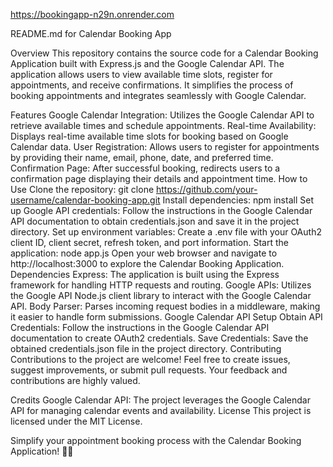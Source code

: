 https://bookingapp-n29n.onrender.com

README.md for Calendar Booking App

Overview
This repository contains the source code for a Calendar Booking Application built with Express.js and the Google Calendar API. The application allows users to view available time slots, register for appointments, and receive confirmations. It simplifies the process of booking appointments and integrates seamlessly with Google Calendar.

Features
Google Calendar Integration: Utilizes the Google Calendar API to retrieve available times and schedule appointments.
Real-time Availability: Displays real-time available time slots for booking based on Google Calendar data.
User Registration: Allows users to register for appointments by providing their name, email, phone, date, and preferred time.
Confirmation Page: After successful booking, redirects users to a confirmation page displaying their details and appointment time.
How to Use
Clone the repository: git clone https://github.com/your-username/calendar-booking-app.git
Install dependencies: npm install
Set up Google API credentials: Follow the instructions in the Google Calendar API documentation to obtain credentials.json and save it in the project directory.
Set up environment variables: Create a .env file with your OAuth2 client ID, client secret, refresh token, and port information.
Start the application: node app.js
Open your web browser and navigate to http://localhost:3000 to explore the Calendar Booking Application.
Dependencies
Express: The application is built using the Express framework for handling HTTP requests and routing.
Google APIs: Utilizes the Google API Node.js client library to interact with the Google Calendar API.
Body Parser: Parses incoming request bodies in a middleware, making it easier to handle form submissions.
Google Calendar API Setup
Obtain API Credentials: Follow the instructions in the Google Calendar API documentation to create OAuth2 credentials.
Save Credentials: Save the obtained credentials.json file in the project directory.
Contributing
Contributions to the project are welcome! Feel free to create issues, suggest improvements, or submit pull requests. Your feedback and contributions are highly valued.

Credits
Google Calendar API: The project leverages the Google Calendar API for managing calendar events and availability.
License
This project is licensed under the MIT License.

Simplify your appointment booking process with the Calendar Booking Application! 📅✨
